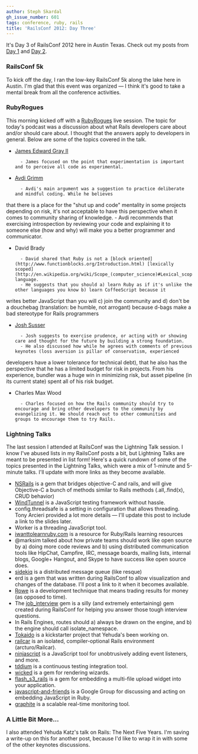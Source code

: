 ```yaml
---
author: Steph Skardal
gh_issue_number: 601
tags: conference, ruby, rails
title: 'RailsConf 2012: Day Three'
---
```




It's Day 3 of RailsConf 2012 here in Austin Texas. Check out my posts from [Day 1](http://blog.endpoint.com/2012/04/railsconf-2012-day-one.html) and [Day 2](http://blog.endpoint.com/2012/04/railsconf-2012-day-two.html).

### RailsConf 5k

To kick off the day, I ran the low-key RailsConf 5k along the lake here in Austin. I'm glad that this event was organized —
I think it's good to take a mental break from all the conference activities.

### RubyRogues

This morning kicked off with a [RubyRogues](http://rubyrogues.com/) live session. The topic for today's podcast was a discussion about what Rails developers care about and/or should care about. I thought that the answers apply to developers in general. Below are some of the topics covered in the talk.

  

- [James Edward Gray II](http://blog.grayproductions.net/)

        - James focused on the point that experimentation is important and to perceive all code as experimental.

- [Avdi Grimm](http://about.avdi.org/)

        - Avdi's main argument was a suggestion to practice deliberate and mindful coding. While he believes 
that there is a place for the "shut up and code" mentality in some projects depending on risk, it's not acceptable to have this perspective when it comes to community sharing of knowledge.
        - Avdi recommends that exercising introspection by reviewing your code and explaining it to someone else (how and why) will make you a better programmer and communicator.

- David Brady

        - David shared that Ruby is not a [block oriented](http://www.functionblocks.org/Introduction.html) [lexically scoped](http://en.wikipedia.org/wiki/Scope_(computer_science)#Lexical_scoping_and_dynamic_scoping) language.
        - He suggests that you should a) learn Ruby as if it's unlike the other languages you know b) learn CoffeeScript because it 
writes better JavaScript than you will c) join the community and d) don't be a douchebag (translation: be humble, not arrogant)
because d-bags make a bad stereotype for Rails programmers

- [Josh Susser](http://blog.hasmanythrough.com/)

        - Josh suggests to exercise prudence, or acting with or showing care and thought for the future by building a strong foundation.
        - He also discussed how while he agrees with comments of previous keynotes (loss aversion is pillar of conservatism, experienced
developers have a lower tolerance for technical debt), that he also has the perspective that he has a limited budget for risk 
in projects. From his experience, bundler was a huge win in minimizing risk, but asset pipeline (in its current state) spent all
of his risk budget.

- Charles Max Wood

        - Charles focused on how the Rails community should try to encourage and bring other developers to the community by evangelizing it. We should reach out to other communities and groups to encourage them to try Rails.

### Lightning Talks

The last session I attended at RailsConf was the Lightning Talk session. I know I've abused lists in my RailsConf posts a bit, but Lightning Talks are meant to be presented in list form! Here's a quick rundown of some of the topics presented in the  Lightning Talks, which were a mix of 1-minute and 5-minute talks. I'll update with more links as they become available.

- [NSRails](https://github.com/dingbat/nsrails) is a gem that bridges objective-C and rails, and will give Objective-C a bunch of methods similar to Rails methods (.all,.find(x), CRUD behavior)
- [WindTunnel](https://github.com/thatdutchguy/windtunnel) is a JavaScript testing framework without hassle.
- config.threadsafe is a setting in configuration that allows threading. Tony Arcieri provided a lot more details — I'll update this post to include a link to the slides later.
- Worker is a threading JavaScript tool.
- [iwanttolearnruby.com](http://iwanttolearnruby.com/) is a resource for Ruby/Rails learning resources
- @marksim talked about how private teams should work like open source by a) doing more code reviews and b) using distributed communication tools like HipChat, Campfire, IRC, message boards, mailing lists, internal blogs, Google+ Hangout, and Skype to have success like open source does.
- [sidekiq](https://github.com/mperham/sidekiq) is a distributed message queue (like resque)
- erd is a gem that was written during RailsConf to allow visualization and changes of the database. I'll post a link to it when it becomes available.
- [Rowe](http://www.gorowe.com/) is a development technique that means trading results for money (as opposed to time).
- The [job_interview](https://github.com/ruby-jokes/job_interview) gem is a silly (and extremely entertaining) gem created during RailsConf for helping you answer those tough interview questions.
- In Rails Engines, routes should a) always be drawn on the engine, and b) the engine should call isolate_namespace.
- [Tokaido](http://yehudakatz.com/2012/04/13/tokaido-my-hopes-and-dreams/) is a kickstarter project that Yehuda's been working on.
- [railcar](http://railcar.info/) is an isolated, compiler-optional Rails environment (arcturo/Railcar).
- [ninjascript](https://github.com/LRDesign/NinjaScript) is a JavaScript tool for unobtrusively adding event listeners, and more.
- [tddium](https://www.tddium.com/) is a continuous testing integration tool.
- [wicked](https://github.com/schneems/wicked) is a gem for rendering wizards.
- [flash_s3_rails](https://github.com/shwoodard/flash_s3_rails) is a gem for embedding a multi-file upload widget into your application.
- [javascript-and-friends](http://groups.google.com/group/javascript-and-friends) is a Google Group for discussing and acting on embedding JavaScript in Ruby.
- [graphite](http://graphite.wikidot.com/) is a scalable real-time monitoring tool.

### A Little Bit More...

I also attended Yehuda Katz's talk on Rails: The Next Five Years. I'm saving a write-up on this for another post, because I'd like to wrap it in with some of the other keynotes discussions.



